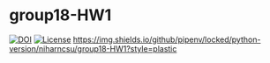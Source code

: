 # group18-HW1

[![DOI](https://zenodo.org/badge/DOI/10.5281/zenodo.7029975.svg)](https://doi.org/10.5281/zenodo.7029975) 
[![License](https://img.shields.io/badge/license-MIT-green)](./LICENSE)
https://img.shields.io/github/pipenv/locked/python-version/niharncsu/group18-HW1?style=plastic